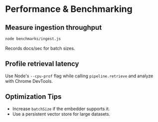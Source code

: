 # Performance & Benchmarking

## Measure ingestion throughput
```bash
node benchmarks/ingest.js
```
Records docs/sec for batch sizes.

## Profile retrieval latency
Use Node's `--cpu-prof` flag while calling `pipeline.retrieve` and analyze with Chrome DevTools.

## Optimization Tips
- Increase `batchSize` if the embedder supports it.
- Use a persistent vector store for large datasets.
